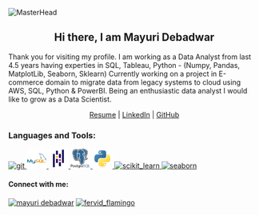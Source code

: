 ![MasterHead](https://github.com/mdebadwar/portfolio/blob/master/docs/data-analysis-wallpaper_2.jpg)

<h2 align="center">Hi there, I am Mayuri Debadwar</h2>

<p align="left">Thank you for visiting my profile. I am working as a Data Analyst from last 4.5 years having experties in SQL, Tableau, Python - (Numpy, Pandas, MatplotLib, Seaborn, Sklearn) 
Currently working on a project in E-commerce domain to migrate data from legacy systems to cloud using AWS, SQL, Python & PowerBI.
Being an enthusiastic data analyst I would like to grow as a Data Scientist.</p>

<p align="center">
  <a href="https://github.com/mdebadwar/portfolio/blob/master/docs/MayuriDebadwar_Resume1.3.pdf">Resume</a> |
  <a href="https://www.linkedin.com/in/mayuri-debadwar-504b23135/">LinkedIn</a> |
  <a href="https://github.com/mdebadwar">GitHub</a>
</p>

<h3 align="left">Languages and Tools:</h3>
<p align="left"> <a href="https://git-scm.com/" target="_blank" rel="noreferrer"> <img src="https://www.vectorlogo.zone/logos/git-scm/git-scm-icon.svg" alt="git" width="40" height="40"/> </a> <a href="https://www.mysql.com/" target="_blank" rel="noreferrer"> <img src="https://raw.githubusercontent.com/devicons/devicon/master/icons/mysql/mysql-original-wordmark.svg" alt="mysql" width="40" height="40"/> </a> <a href="https://pandas.pydata.org/" target="_blank" rel="noreferrer"> <img src="https://raw.githubusercontent.com/devicons/devicon/2ae2a900d2f041da66e950e4d48052658d850630/icons/pandas/pandas-original.svg" alt="pandas" width="40" height="40"/> </a> <a href="https://www.postgresql.org" target="_blank" rel="noreferrer"> <img src="https://raw.githubusercontent.com/devicons/devicon/master/icons/postgresql/postgresql-original-wordmark.svg" alt="postgresql" width="40" height="40"/> </a> <a href="https://www.python.org" target="_blank" rel="noreferrer"> <img src="https://raw.githubusercontent.com/devicons/devicon/master/icons/python/python-original.svg" alt="python" width="40" height="40"/> </a> <a href="https://scikit-learn.org/" target="_blank" rel="noreferrer"> <img src="https://upload.wikimedia.org/wikipedia/commons/0/05/Scikit_learn_logo_small.svg" alt="scikit_learn" width="40" height="40"/> </a> <a href="https://seaborn.pydata.org/" target="_blank" rel="noreferrer"> <img src="https://seaborn.pydata.org/_images/logo-mark-lightbg.svg" alt="seaborn" width="40" height="40"/> </a> </p>

<h4 align="left">Connect with me:</h4>
<p align="left">
<a href="https://linkedin.com/in/mayuri debadwar" target="blank"><img align="center" src="https://raw.githubusercontent.com/rahuldkjain/github-profile-readme-generator/master/src/images/icons/Social/linked-in-alt.svg" alt="mayuri debadwar" height="30" width="40" /></a>
<a href="https://instagram.com/fervid_flamingo" target="blank"><img align="center" src="https://raw.githubusercontent.com/rahuldkjain/github-profile-readme-generator/master/src/images/icons/Social/instagram.svg" alt="fervid_flamingo" height="30" width="40" /></a>
</p>
